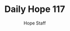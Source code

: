---
image: /assets/img/daily-hope-default-artwork.png
title: Daily Hope 117
number: 117
categories:
  - Daily Hope
author: Hope Staff
notes: Daily Hope 117
embed: >-
  <iframe style="border-radius:12px" src="https://open.spotify.com/embed/episode/1SGl4MwARQDWvhvoBNc1eo?utm_source=generator" width="100%" height="152" frameBorder="0" allowfullscreen="" allow="autoplay; clipboard-write; encrypted-media; fullscreen; picture-in-picture" loading="lazy"></iframe>
---
